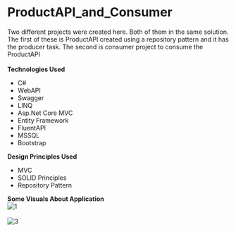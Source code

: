 # ProductAPI_and_Consumer
Two different projects were created here. Both of them in the same solution. 
The first of these is ProductAPI created using a repository pattern and it has the producer task. 
The second is consumer project to consume the ProductAPI<br />
<br />
<b>Technologies Used</b>
 * C#
 * WebAPI
 * Swagger
 * LINQ
 * Asp.Net Core MVC 
 * Entity Framework 
 * FluentAPI
 * MSSQL
 * Bootstrap


<b>Design Principles Used</b><br>
 * MVC
 * SOLID Principles
 * Repository Pattern
 
<b>Some Visuals About Application</b><br>
![1](https://user-images.githubusercontent.com/99497305/192051130-8dd2ab92-b7ff-4049-9ad1-914ab6c5439d.png)<br />
<br />
![3](https://user-images.githubusercontent.com/99497305/192051200-d50bf932-8159-48e5-9cb6-9c8af27f0677.png)

